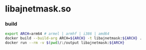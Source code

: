# libajnetmask.so

### build

```bash
export ARCH=arm64 # armel | armhf | i386 | amd64
docker build --build-arg ARCH=${ARCH} -t libajnetmask:${ARCH} . 
docker run --rm -v $(pwd)/:/output libajnetmask:${ARCH}
```